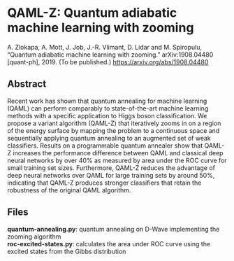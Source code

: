 # QAML-Z: Quantum adiabatic machine learning with zooming
A. Zlokapa, A. Mott, J. Job, J.-R. Vlimant, D. Lidar and M. Spiropulu, “Quantum adiabatic machine learning with zooming.” arXiv:1908.04480 [quant-ph], 2019. (To be published.) https://arxiv.org/abs/1908.04480

## Abstract
Recent work has shown that quantum annealing for machine learning (QAML) can perform comparably to state-of-the-art machine learning methods with a specific application to Higgs boson classification. We propose a variant algorithm (QAML-Z) that iteratively zooms in on a region of the energy surface by mapping the problem to a continuous space and sequentially applying quantum annealing to an augmented set of weak classifiers. Results on a programmable quantum annealer show that QAML-Z increases the performance difference between QAML and classical deep neural networks by over 40% as measured by area under the ROC curve for small training set sizes. Furthermore, QAML-Z reduces the advantage of deep neural networks over QAML for large training sets by around 50\%, indicating that QAML-Z produces stronger classifiers that retain the robustness of the original QAML algorithm.

## Files
__quantum-annealing.py__: quantum annealing on D-Wave implementing the zooming algorithm <br />
__roc-excited-states.py__: calculates the area under ROC curve using the excited states from the Gibbs distribution